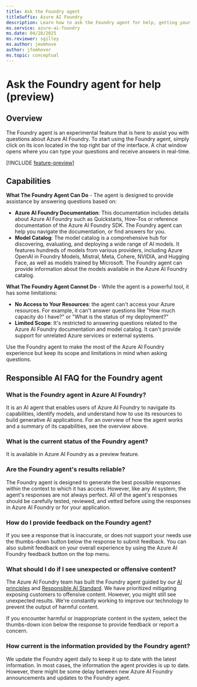 ```yaml
---
title: Ask the Foundry agent
titleSuffix: Azure AI Foundry
description: Learn how to ask the Foundry agent for help, getting your questions answered based on Azure AI Foundry documentation and model catalog.
ms.service: azure-ai-foundry
ms.date: 04/28/2025
ms.reviewer: sgilley
ms.author: jeomhove
author: jfomhover
ms.topic: conceptual
---
```


# Ask the Foundry agent for help (preview)

## Overview

The Foundry agent is an experimental feature that is here to assist you with questions about Azure AI Foundry. To start using the Foundry agent, simply click on its icon located in the top right bar of the interface. A chat window opens where you can type your questions and receive answers in real-time.

[!INCLUDE [feature-preview](../includes/feature-preview.md)]

## Capabilities

**What The Foundry Agent Can Do** - The agent is designed to provide assistance by answering questions based on:

- **Azure AI Foundry Documentation**: This documentation includes details about Azure AI Foundry such as Quickstarts, How-Tos or reference documentation of the Azure AI Foundry SDK. The Foundry agent can help you navigate the documentation, or find answers for you.
- **Model Catalog**: The model catalog is a comprehensive hub for discovering, evaluating, and deploying a wide range of AI models. It features hundreds of models from various providers, including Azure OpenAI in Foundry Models, Mistral, Meta, Cohere, NVIDIA, and Hugging Face, as well as models trained by Microsoft. The Foundry agent can provide information about the models available in the Azure AI Foundry catalog.

**What The Foundry Agent Cannot Do** - While the agent is a powerful tool, it has some limitations:

- **No Access to Your Resources**: the agent can't access your Azure resources. For example, it can't answer questions like "How much capacity do I have?" or "What is the status of my deployment?"
- **Limited Scope**: It's restricted to answering questions related to the Azure AI Foundry documentation and model catalog. It can't provide support for unrelated Azure services or external systems.

Use the Foundry agent to make the most of the Azure AI Foundry experience but keep its scope and limitations in mind when asking questions.


## Responsible AI FAQ for the Foundry agent

### What is the Foundry agent in Azure AI Foundry?

It is an AI agent that enables users of Azure AI Foundry to navigate its capabilities, identify models, and understand how to use its resources to build generative AI applications. For an overview of how the agent works and a summary of its capabilities, see the overview above.

### What is the current status of the Foundry agent?

It is available in Azure AI Foundry as a preview feature.

### Are the Foundry agent's results reliable?

The Foundry agent is designed to generate the best possible responses within the context to which it has access. However, like any AI system, the agent's responses are not always perfect. All of the agent's responses should be carefully tested, reviewed, and vetted before using the responses in Azure AI Foundry or for your application.

### How do I provide feedback on the Foundry agent?

If you see a response that is inaccurate, or does not support your needs use the thumbs-down button below the response to submit feedback. You can also submit feedback on your overall experience by using the Azure AI Foundry feedback button on the top menu.

### What should I do if I see unexpected or offensive content?

The Azure AI Foundry team has built the Foundry agent guided by our [AI principles](https://www.microsoft.com/ai/principles-and-approach) and [Responsible AI Standard](https://aka.ms/RAIStandardPDF). We have prioritized mitigating exposing customers to offensive content. However, you might still see unexpected results. We're constantly working to improve our technology to prevent the output of harmful content.

If you encounter harmful or inappropriate content in the system, select the thumbs-down icon below the response to provide feedback or report a concern.

### How current is the information provided by the Foundry agent?

We update the Foundry agent daily to keep it up to date with the latest information. In most cases, the information the agent provides is up to date. However, there might be some delay between new Azure AI Foundry announcements and updates to the Foundry agent.

